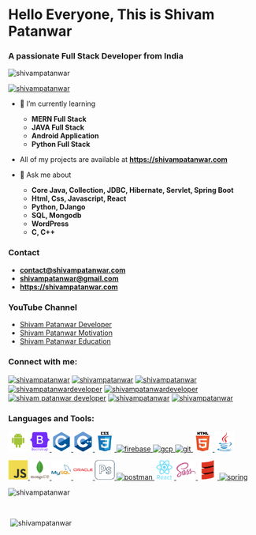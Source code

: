 # Hello Everyone, This is Shivam Patanwar
### A passionate Full Stack Developer from India

<img src="https://komarev.com/ghpvc/?username=shivampatanwar&label=Profile%20views&color=0e75b6&style=flat" alt="shivampatanwar" />


<a href="https://twitter.com/shivampatanwar" target="blank"><img src="https://img.shields.io/twitter/follow/shivampatanwar?logo=twitter&style=for-the-badge" alt="shivampatanwar"/></a> 

- 🌱 I’m currently learning
    * **MERN Full Stack**
    * **JAVA Full Stack**
    * **Android Application**
    * **Python Full Stack**

- All of my projects are available at **https://shivampatanwar.com**

- 💬 Ask me about
    - **Core Java, Collection, JDBC, Hibernate, Servlet, Spring Boot**
    - **Html, Css, Javascript, React**
    - **Python, DJango**
    - **SQL, Mongodb**
    - **WordPress**
    - **C, C++**
    
 
### Contact 
- **contact@shivampatanwar.com**
- **shivampatanwar@gmail.com**
- **https://shivampatanwar.com**

### YouTube Channel
 - <a href="https://youtube.com/@shivampatanwardeveloper" target="blank">Shivam Patanwar Developer</a><br/>
 - <a href="https://youtube.com/@shivampatanwarmotivation" target="blank">Shivam Patanwar Motivation</a><br/>
 - <a href="https://youtube.com/@shivampatanwareducation" target="blank">Shivam Patanwar Education</a>


<h3 align="left">Connect with me:</h3>
<p align="left">
<a href="https://twitter.com/shivampatanwar" target="blank"><img align="center" src="https://raw.githubusercontent.com/rahuldkjain/github-profile-readme-generator/master/src/images/icons/Social/twitter.svg" alt="shivampatanwar" height="30" width="40" /></a>
<a href="https://linkedin.com/in/shivampatanwar" target="blank"><img align="center" src="https://raw.githubusercontent.com/rahuldkjain/github-profile-readme-generator/master/src/images/icons/Social/linked-in-alt.svg" alt="shivampatanwar" height="30" width="40" /></a>
<a href="https://stackoverflow.com/users/shivampatanwar" target="blank"><img align="center" src="https://raw.githubusercontent.com/rahuldkjain/github-profile-readme-generator/master/src/images/icons/Social/stack-overflow.svg" alt="shivampatanwar" height="30" width="40" /></a>
<a href="https://fb.com/shivampatanwardeveloper" target="blank"><img align="center" src="https://raw.githubusercontent.com/rahuldkjain/github-profile-readme-generator/master/src/images/icons/Social/facebook.svg" alt="shivampatanwardeveloper" height="30" width="40" /></a>
<a href="https://instagram.com/shivampatanwardeveloper" target="blank"><img align="center" src="https://raw.githubusercontent.com/rahuldkjain/github-profile-readme-generator/master/src/images/icons/Social/instagram.svg" alt="shivampatanwardeveloper" height="30" width="40" /></a>
<a href="https://youtube.com/@shivampatanwardeveloper" target="blank"><img align="center" src="https://raw.githubusercontent.com/rahuldkjain/github-profile-readme-generator/master/src/images/icons/Social/youtube.svg" alt="shivam patanwar developer" height="30" width="40" /></a>
<a href="https://www.hackerrank.com/shivampatanwar" target="blank"><img align="center" src="https://raw.githubusercontent.com/rahuldkjain/github-profile-readme-generator/master/src/images/icons/Social/hackerrank.svg" alt="shivampatanwar" height="30" width="40" /></a>
<a href="https://www.hackerearth.com/shivampatanwar" target="blank"><img align="center" src="https://raw.githubusercontent.com/rahuldkjain/github-profile-readme-generator/master/src/images/icons/Social/hackerearth.svg" alt="shivampatanwar" height="30" width="40" /></a>
</p>

<h3 align="left">Languages and Tools:</h3>
<p align="left">
<a style="text-decoration:none" href="https://developer.android.com" target="_blank" rel="noreferrer"> <img src="https://raw.githubusercontent.com/devicons/devicon/master/icons/android/android-original-wordmark.svg" alt="android" width="40" height="40"/> </a> <a href="https://getbootstrap.com" target="_blank" rel="noreferrer"> <img src="https://raw.githubusercontent.com/devicons/devicon/master/icons/bootstrap/bootstrap-plain-wordmark.svg" alt="bootstrap" width="40" height="40"/> </a> <a href="https://www.cprogramming.com/" target="_blank" rel="noreferrer"> <img src="https://raw.githubusercontent.com/devicons/devicon/master/icons/c/c-original.svg" alt="c" width="40" height="40"/> </a> <a href="https://www.w3schools.com/cpp/" target="_blank" rel="noreferrer"> <img src="https://raw.githubusercontent.com/devicons/devicon/master/icons/cplusplus/cplusplus-original.svg" alt="cplusplus" width="40" height="40"/> </a> <a href="https://www.w3schools.com/css/" target="_blank" rel="noreferrer"> <img src="https://raw.githubusercontent.com/devicons/devicon/master/icons/css3/css3-original-wordmark.svg" alt="css3" width="40" height="40"/> </a> <a href="https://firebase.google.com/" target="_blank" rel="noreferrer"> <img src="https://www.vectorlogo.zone/logos/firebase/firebase-icon.svg" alt="firebase" width="40" height="40"/> </a> <a href="https://cloud.google.com" target="_blank" rel="noreferrer"> <img src="https://www.vectorlogo.zone/logos/google_cloud/google_cloud-icon.svg" alt="gcp" width="40" height="40"/> </a> <a href="https://git-scm.com/" target="_blank" rel="noreferrer"> <img src="https://www.vectorlogo.zone/logos/git-scm/git-scm-icon.svg" alt="git" width="40" height="40"/> </a> <a href="https://www.w3.org/html/" target="_blank" rel="noreferrer"> <img src="https://raw.githubusercontent.com/devicons/devicon/master/icons/html5/html5-original-wordmark.svg" alt="html5" width="40" height="40"/> </a> <a href="https://www.java.com" target="_blank" rel="noreferrer"> <img src="https://raw.githubusercontent.com/devicons/devicon/master/icons/java/java-original.svg" alt="java" width="40" height="40"/> </a>
   
   <a href="https://developer.mozilla.org/en-US/docs/Web/JavaScript" target="_blank" rel="noreferrer"> <img src="https://raw.githubusercontent.com/devicons/devicon/master/icons/javascript/javascript-original.svg" alt="javascript" width="40" height="40"/> </a> <a href="https://www.mongodb.com/" target="_blank" rel="noreferrer"> <img src="https://raw.githubusercontent.com/devicons/devicon/master/icons/mongodb/mongodb-original-wordmark.svg" alt="mongodb" width="40" height="40"/> </a> <a href="https://www.mysql.com/" target="_blank" rel="noreferrer"> <img src="https://raw.githubusercontent.com/devicons/devicon/master/icons/mysql/mysql-original-wordmark.svg" alt="mysql" width="40" height="40"/> </a> <a href="https://www.oracle.com/" target="_blank" rel="noreferrer"> <img src="https://raw.githubusercontent.com/devicons/devicon/master/icons/oracle/oracle-original.svg" alt="oracle" width="40" height="40"/> </a> <a href="https://www.photoshop.com/en" target="_blank" rel="noreferrer"> <img src="https://raw.githubusercontent.com/devicons/devicon/master/icons/photoshop/photoshop-line.svg" alt="photoshop" width="40" height="40"/> </a> <a href="https://postman.com" target="_blank" rel="noreferrer"> <img src="https://www.vectorlogo.zone/logos/getpostman/getpostman-icon.svg" alt="postman" width="40" height="40"/> </a> <a href="https://reactjs.org/" target="_blank" rel="noreferrer"> <img src="https://raw.githubusercontent.com/devicons/devicon/master/icons/react/react-original-wordmark.svg" alt="react" width="40" height="40"/> </a> <a href="https://sass-lang.com" target="_blank" rel="noreferrer"> <img src="https://raw.githubusercontent.com/devicons/devicon/master/icons/sass/sass-original.svg" alt="sass" width="40" height="40"/> </a> <a href="https://www.scala-lang.org" target="_blank" rel="noreferrer"> <img src="https://raw.githubusercontent.com/devicons/devicon/master/icons/scala/scala-original.svg" alt="scala" width="40" height="40"/> </a> <a href="https://spring.io/" target="_blank" rel="noreferrer"> <img src="https://www.vectorlogo.zone/logos/springio/springio-icon.svg" alt="spring" width="40" height="40"/> </a> <br/> <p/>

<p><img src="https://github-readme-stats.vercel.app/api/top-langs?username=shivampatanwar&show_icons=true&locale=en&layout=compact" alt="shivampatanwar" /></p> <br/>

<p>&nbsp;<img src="https://github-readme-stats.vercel.app/api?username=shivampatanwar&show_icons=true&locale=en" alt="shivampatanwar" /></p>


